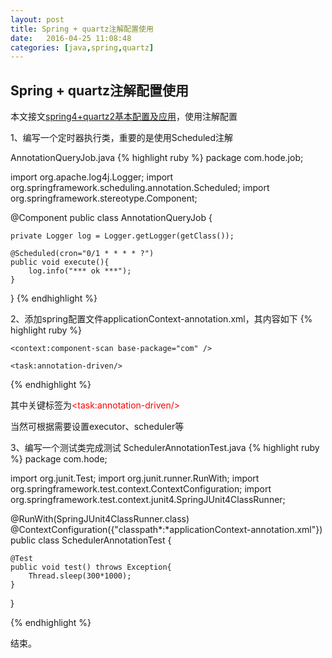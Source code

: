 ```yaml
---
layout: post
title: Spring + quartz注解配置使用
date:   2016-04-25 11:08:48
categories: [java,spring,quartz]
---
```


## Spring + quartz注解配置使用

本文接文<a href="/java/spring/quartz/2016/04/02/spring4-quartz2.html">spring4+quartz2基本配置及应用</a>，使用注解配置

1、编写一个定时器执行类，重要的是使用Scheduled注解

AnnotationQueryJob.java
{% highlight ruby %}
package com.hode.job;

import org.apache.log4j.Logger;
import org.springframework.scheduling.annotation.Scheduled;
import org.springframework.stereotype.Component;

@Component
public class AnnotationQueryJob {

	private Logger log = Logger.getLogger(getClass());
	
	@Scheduled(cron="0/1 * * * * ?")
	public void execute(){
		log.info("*** ok ***");
	}
	
}
{% endhighlight %}

2、添加spring配置文件applicationContext-annotation.xml，其内容如下
{% highlight ruby %}
<?xml version="1.0" encoding="UTF-8"?>
<beans xmlns="http://www.springframework.org/schema/beans"
	xmlns:mvc="http://www.springframework.org/schema/mvc" xmlns:xsi="http://www.w3.org/2001/XMLSchema-instance"
	xmlns:context="http://www.springframework.org/schema/context" xmlns:tx="http://www.springframework.org/schema/tx"
	xmlns:util="http://www.springframework.org/schema/util" xmlns:task="http://www.springframework.org/schema/task"
	xsi:schemaLocation="http://www.springframework.org/schema/beans http://www.springframework.org/schema/beans/spring-beans-4.0.xsd
        http://www.springframework.org/schema/mvc http://www.springframework.org/schema/mvc/spring-mvc-4.0.xsd  
        http://www.springframework.org/schema/tx http://www.springframework.org/schema/tx/spring-tx-4.0.xsd
        http://www.springframework.org/schema/context http://www.springframework.org/schema/context/spring-context-4.0.xsd
        http://www.springframework.org/schema/util http://www.springframework.org/schema/util/spring-util-4.0.xsd
        http://www.springframework.org/schema/task http://www.springframework.org/schema/task/spring-task-4.0.xsd">

	<context:component-scan base-package="com" />
    
    <task:annotation-driven/>
    
</beans>
{% endhighlight %}

其中关键标签为<font color="red">&lt;task:annotation-driven/&gt;</font>

当然可根据需要设置executor、scheduler等


3、编写一个测试类完成测试
SchedulerAnnotationTest.java
{% highlight ruby %}
package com.hode;

import org.junit.Test;
import org.junit.runner.RunWith;
import org.springframework.test.context.ContextConfiguration;
import org.springframework.test.context.junit4.SpringJUnit4ClassRunner;

@RunWith(SpringJUnit4ClassRunner.class)
@ContextConfiguration({"classpath*:*applicationContext-annotation.xml"})
public class SchedulerAnnotationTest {
	
	@Test
	public void test() throws Exception{
		Thread.sleep(300*1000);
	}
	
}

{% endhighlight %}

结束。
